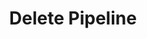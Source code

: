 ---
title: Delete Pipeline
excerpt: >-
  For a given pipeline name, this request deletes the pipeline and stops any
  future jobs to be scheduled for the pipeline.  Deleting the pipeline will
  result in the loss of all its historical data. If you wish to retain the
  history, it is recommended to pause the pipeline instead.
api:
  file: data-pipelines-api.json
  operationId: cancel-warehouse-pipeline
deprecated: false
hidden: false
metadata:
  title: ''
  description: ''
  robots: index
next:
  description: ''
---